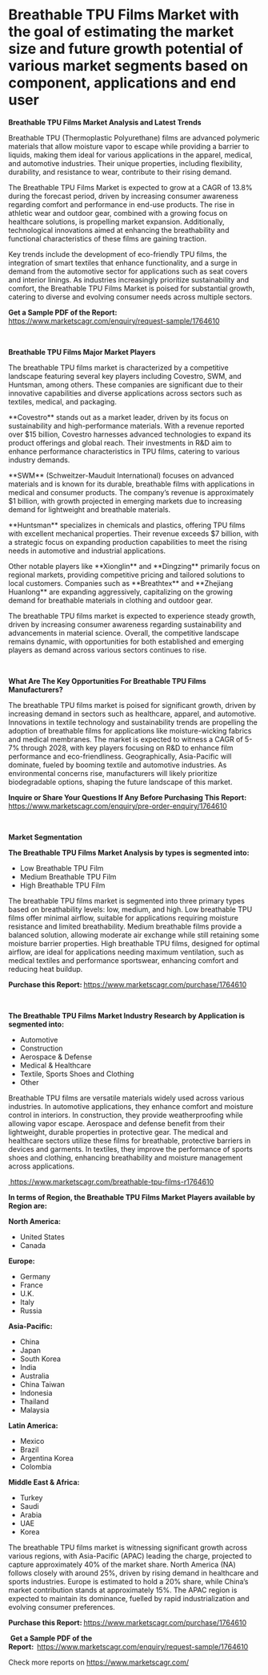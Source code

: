 <p><h1>Breathable TPU Films Market with the goal of estimating the market size and future growth potential of various market segments based on component, applications and end user</h1></p><p><strong>Breathable TPU Films Market Analysis and Latest Trends</strong></p>
<p><p>Breathable TPU (Thermoplastic Polyurethane) films are advanced polymeric materials that allow moisture vapor to escape while providing a barrier to liquids, making them ideal for various applications in the apparel, medical, and automotive industries. Their unique properties, including flexibility, durability, and resistance to wear, contribute to their rising demand. </p><p>The Breathable TPU Films Market is expected to grow at a CAGR of 13.8% during the forecast period, driven by increasing consumer awareness regarding comfort and performance in end-use products. The rise in athletic wear and outdoor gear, combined with a growing focus on healthcare solutions, is propelling market expansion. Additionally, technological innovations aimed at enhancing the breathability and functional characteristics of these films are gaining traction. </p><p>Key trends include the development of eco-friendly TPU films, the integration of smart textiles that enhance functionality, and a surge in demand from the automotive sector for applications such as seat covers and interior linings. As industries increasingly prioritize sustainability and comfort, the Breathable TPU Films Market is poised for substantial growth, catering to diverse and evolving consumer needs across multiple sectors.</p></p>
<p><strong>Get a Sample PDF of the Report:&nbsp;</strong> <a href="https://www.marketscagr.com/enquiry/request-sample/1764610?utm_campaign=2994&utm_medium=2&utm_source=Github&utm_content=ia&utm_term=03042025&utm_id=breathable-tpu-films">https://www.marketscagr.com/enquiry/request-sample/1764610</a></p>
<p>&nbsp;</p>
<p><strong>Breathable TPU Films Major Market Players</strong></p>
<p><p>The breathable TPU films market is characterized by a competitive landscape featuring several key players including Covestro, SWM, and Huntsman, among others. These companies are significant due to their innovative capabilities and diverse applications across sectors such as textiles, medical, and packaging.</p><p>**Covestro** stands out as a market leader, driven by its focus on sustainability and high-performance materials. With a revenue reported over $15 billion, Covestro harnesses advanced technologies to expand its product offerings and global reach. Their investments in R&D aim to enhance performance characteristics in TPU films, catering to various industry demands.</p><p>**SWM** (Schweitzer-Mauduit International) focuses on advanced materials and is known for its durable, breathable films with applications in medical and consumer products. The company’s revenue is approximately $1 billion, with growth projected in emerging markets due to increasing demand for lightweight and breathable materials.</p><p>**Huntsman** specializes in chemicals and plastics, offering TPU films with excellent mechanical properties. Their revenue exceeds $7 billion, with a strategic focus on expanding production capabilities to meet the rising needs in automotive and industrial applications.</p><p>Other notable players like **Xionglin** and **Dingzing** primarily focus on regional markets, providing competitive pricing and tailored solutions to local customers. Companies such as **Breathtex** and **Zhejiang Huanlong** are expanding aggressively, capitalizing on the growing demand for breathable materials in clothing and outdoor gear.</p><p>The breathable TPU films market is expected to experience steady growth, driven by increasing consumer awareness regarding sustainability and advancements in material science. Overall, the competitive landscape remains dynamic, with opportunities for both established and emerging players as demand across various sectors continues to rise.</p></p>
<p>&nbsp;</p>
<p><strong>What Are The Key Opportunities For Breathable TPU Films Manufacturers?</strong></p>
<p><p>The breathable TPU films market is poised for significant growth, driven by increasing demand in sectors such as healthcare, apparel, and automotive. Innovations in textile technology and sustainability trends are propelling the adoption of breathable films for applications like moisture-wicking fabrics and medical membranes. The market is expected to witness a CAGR of 5-7% through 2028, with key players focusing on R&D to enhance film performance and eco-friendliness. Geographically, Asia-Pacific will dominate, fueled by booming textile and automotive industries. As environmental concerns rise, manufacturers will likely prioritize biodegradable options, shaping the future landscape of this market.</p></p>
<p><strong>Inquire or Share Your Questions If Any Before Purchasing This Report:</strong> <a href="https://www.marketscagr.com/enquiry/pre-order-enquiry/1764610?utm_campaign=2994&utm_medium=2&utm_source=Github&utm_content=ia&utm_term=03042025&utm_id=breathable-tpu-films">https://www.marketscagr.com/enquiry/pre-order-enquiry/1764610</a></p>
<p>&nbsp;</p>
<p><strong>Market Segmentation</strong></p>
<p><strong>The Breathable TPU Films Market Analysis by types is segmented into:</strong></p>
<p><ul><li>Low Breathable TPU Film</li><li>Medium Breathable TPU Film</li><li>High Breathable TPU Film</li></ul></p>
<p><p>The breathable TPU films market is segmented into three primary types based on breathability levels: low, medium, and high. Low breathable TPU films offer minimal airflow, suitable for applications requiring moisture resistance and limited breathability. Medium breathable films provide a balanced solution, allowing moderate air exchange while still retaining some moisture barrier properties. High breathable TPU films, designed for optimal airflow, are ideal for applications needing maximum ventilation, such as medical textiles and performance sportswear, enhancing comfort and reducing heat buildup.</p></p>
<p><strong>Purchase this Report:&nbsp;</strong><a href="https://www.marketscagr.com/purchase/1764610?utm_campaign=2994&utm_medium=2&utm_source=Github&utm_content=ia&utm_term=03042025&utm_id=breathable-tpu-films">https://www.marketscagr.com/purchase/1764610</a></p>
<p>&nbsp;</p>
<p><strong>The Breathable TPU Films Market Industry Research by Application is segmented into:</strong></p>
<p><ul><li>Automotive</li><li>Construction</li><li>Aerospace & Defense</li><li>Medical & Healthcare</li><li>Textile, Sports Shoes and Clothing</li><li>Other</li></ul></p>
<p><p>Breathable TPU films are versatile materials widely used across various industries. In automotive applications, they enhance comfort and moisture control in interiors. In construction, they provide weatherproofing while allowing vapor escape. Aerospace and defense benefit from their lightweight, durable properties in protective gear. The medical and healthcare sectors utilize these films for breathable, protective barriers in devices and garments. In textiles, they improve the performance of sports shoes and clothing, enhancing breathability and moisture management across applications.</p></p>
<p><a href="https://www.marketscagr.com/breathable-tpu-films-r1764610?utm_campaign=2994&utm_medium=2&utm_source=Github&utm_content=ia&utm_term=03042025&utm_id=breathable-tpu-films">&nbsp;https://www.marketscagr.com/breathable-tpu-films-r1764610</a></p>
<p><strong>In terms of Region, the Breathable TPU Films Market Players available by Region are:</strong></p>
<p>
    <p> <strong> North America: </strong>
        <ul>
            <li>United States</li>
            <li>Canada</li>
        </ul>
        </p> 
    <p> <strong> Europe: </strong>
        <ul>
            <li>Germany</li>
            <li>France</li>
            <li>U.K.</li>
            <li>Italy</li>
            <li>Russia</li>
        </ul>
        </p> 
    <p> <strong> Asia-Pacific: </strong>
        <ul>
            <li>China</li>
            <li>Japan</li>
            <li>South Korea</li>
            <li>India</li>
            <li>Australia</li>
            <li>China Taiwan</li>
            <li>Indonesia</li>
            <li>Thailand</li>
            <li>Malaysia</li>
        </ul>
        </p> 
    <p> <strong> Latin America: </strong>
        <ul>
            <li>Mexico</li>
            <li>Brazil</li>
            <li>Argentina Korea</li>
            <li>Colombia</li>
        </ul>
        </p> 
    <p> <strong> Middle East & Africa: </strong>
        <ul>
            <li>Turkey</li>
            <li>Saudi</li>
            <li>Arabia</li>
            <li>UAE</li>
            <li>Korea</li>
        </ul>
    </p>
    </p>
<p><p>The breathable TPU films market is witnessing significant growth across various regions, with Asia-Pacific (APAC) leading the charge, projected to capture approximately 40% of the market share. North America (NA) follows closely with around 25%, driven by rising demand in healthcare and sports industries. Europe is estimated to hold a 20% share, while China’s market contribution stands at approximately 15%. The APAC region is expected to maintain its dominance, fuelled by rapid industrialization and evolving consumer preferences.</p></p>
<p><strong>Purchase this Report: </strong><a href="https://www.marketscagr.com/purchase/1764610?utm_campaign=2994&utm_medium=2&utm_source=Github&utm_content=ia&utm_term=03042025&utm_id=breathable-tpu-films">https://www.marketscagr.com/purchase/1764610</a></p>
<p>&nbsp;<strong>Get a Sample PDF of the Report:&nbsp;&nbsp;</strong><a href="https://www.marketscagr.com/enquiry/request-sample/1764610?utm_campaign=2994&utm_medium=2&utm_source=Github&utm_content=ia&utm_term=03042025&utm_id=breathable-tpu-films">https://www.marketscagr.com/enquiry/request-sample/1764610</a></p>
<p><strong></strong></p>
<p>Check more reports on <a href="https://www.marketscagr.com/?utm_campaign=2994&utm_medium=2&utm_source=Github&utm_content=ia&utm_term=03042025&utm_id=breathable-tpu-films">https://www.marketscagr.com/</a></p>